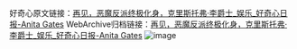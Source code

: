 好奇心原文链接：[再见，恶魔反派终极化身，克里斯托弗·李爵士_娱乐_好奇心日报-Anita Gates](https://www.qdaily.com/articles/10759.html)
WebArchive归档链接：[再见，恶魔反派终极化身，克里斯托弗·李爵士_娱乐_好奇心日报-Anita Gates](http://web.archive.org/web/20190623163212/https://www.qdaily.com/articles/10759.html)
![image](http://ww3.sinaimg.cn/large/007d5XDply1g3wc814vc4j30u05xf7wi)